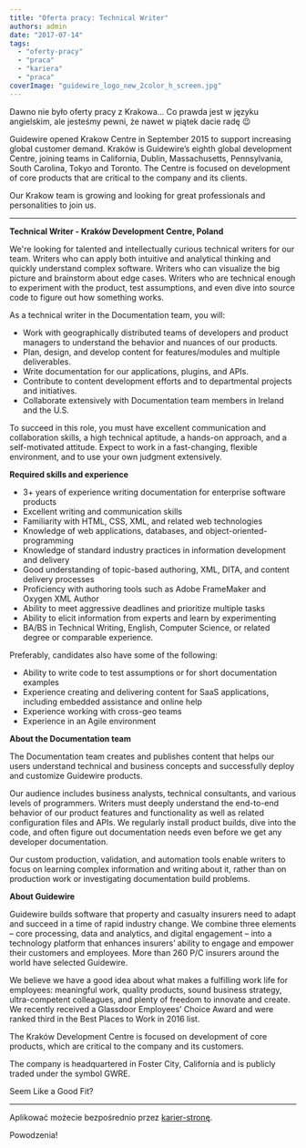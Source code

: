 ```yaml
---
title: "Oferta pracy: Technical Writer"
authors: admin
date: "2017-07-14"
tags:
  - "oferty-pracy"
  - "praca"
  - "kariera"
  - "praca"
coverImage: "guidewire_logo_new_2color_h_screen.jpg"
---
```


Dawno nie było oferty pracy z Krakowa... Co prawda jest w języku angielskim, ale
jesteśmy pewni, że nawet w piątek dacie radę 😉

Guidewire opened Krakow Centre in September 2015 to support increasing global
customer demand. Kraków is Guidewire’s eighth global development Centre, joining
teams in California, Dublin, Massachusetts, Pennsylvania, South Carolina, Tokyo
and Toronto. The Centre is focused on development of core products that are
critical to the company and its clients.

Our Krakow team is growing and looking for great professionals and personalities
to join us.

---

**Technical Writer - Kraków Development Centre, Poland**

We're looking for talented and intellectually curious technical writers for our
team. Writers who can apply both intuitive and analytical thinking and quickly
understand complex software. Writers who can visualize the big picture and
brainstorm about edge cases. Writers who are technical enough to experiment with
the product, test assumptions, and even dive into source code to figure out how
something works.

As a technical writer in the Documentation team, you will:

- Work with geographically distributed teams of developers and product managers
  to understand the behavior and nuances of our products.
- Plan, design, and develop content for features/modules and multiple
  deliverables.
- Write documentation for our applications, plugins, and APIs.
- Contribute to content development efforts and to departmental projects and
  initiatives.
- Collaborate extensively with Documentation team members in Ireland and the
  U.S.

To succeed in this role, you must have excellent communication and collaboration
skills, a high technical aptitude, a hands-on approach, and a self-motivated
attitude. Expect to work in a fast-changing, flexible environment, and to use
your own judgment extensively.

**Required skills and experience**

- 3+ years of experience writing documentation for enterprise software products
- Excellent writing and communication skills
- Familiarity with HTML, CSS, XML, and related web technologies
- Knowledge of web applications, databases, and object-oriented-programming
- Knowledge of standard industry practices in information development and
  delivery
- Good understanding of topic-based authoring, XML, DITA, and content delivery
  processes
- Proficiency with authoring tools such as Adobe FrameMaker and Oxygen XML
  Author
- Ability to meet aggressive deadlines and prioritize multiple tasks
- Ability to elicit information from experts and learn by experimenting
- BA/BS in Technical Writing, English, Computer Science, or related degree or
  comparable experience.

Preferably, candidates also have some of the following:

- Ability to write code to test assumptions or for short documentation examples
- Experience creating and delivering content for SaaS applications, including
  embedded assistance and online help
- Experience working with cross-geo teams
- Experience in an Agile environment

**About the Documentation team**

The Documentation team creates and publishes content that helps our users
understand technical and business concepts and successfully deploy and customize
Guidewire products.

Our audience includes business analysts, technical consultants, and various
levels of programmers. Writers must deeply understand the end-to-end behavior of
our product features and functionality as well as related configuration files
and APIs. We regularly install product builds, dive into the code, and often
figure out documentation needs even before we get any developer documentation.

Our custom production, validation, and automation tools enable writers to focus
on learning complex information and writing about it, rather than on production
work or investigating documentation build problems.

**About Guidewire**

Guidewire builds software that property and casualty insurers need to adapt and
succeed in a time of rapid industry change. We combine three elements – core
processing, data and analytics, and digital engagement – into a technology
platform that enhances insurers’ ability to engage and empower their customers
and employees. More than 260 P/C insurers around the world have selected
Guidewire.

We believe we have a good idea about what makes a fulfilling work life for
employees: meaningful work, quality products, sound business strategy,
ultra-competent colleagues, and plenty of freedom to innovate and create. We
recently received a Glassdoor Employees’ Choice Award and were ranked third in
the Best Places to Work in 2016 list.

The Kraków Development Centre is focused on development of core products, which
are critical to the company and its customers.

The company is headquartered in Foster City, California and is publicly traded
under the symbol GWRE.

Seem Like a Good Fit?

---

Aplikować możecie bezpośrednio przez
[karier-stronę](https://careers.guidewire.com/jobs/view/o5je5fwr/technical-writer-krakow-development-centre-poland).

Powodzenia!
